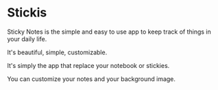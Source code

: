 # Stickis
Sticky Notes is the simple and easy to use app to keep track of things in your daily life. 

It's beautiful, simple, customizable. 

It's simply the app that replace your notebook or stickies. 

You can customize your notes and your background image.
